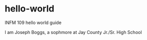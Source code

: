 # hello-world
INFM 109 hello world guide

I am Joseph Boggs, a sophmore at Jay County Jr./Sr. High School
